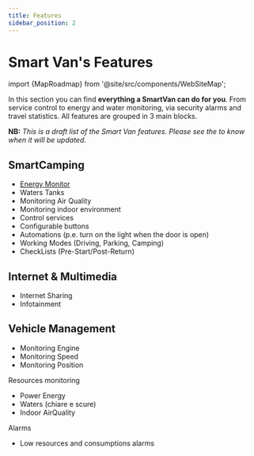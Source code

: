 ```yaml
---
title: Features
sidebar_position: 2
---
```


# Smart Van's Features

import {MapRoadmap} from '@site/src/components/WebSiteMap';

In this section you can find **everything a SmartVan can do for you**. From
service control to energy and water monitoring, via security alarms and travel
statistics. All features are grouped in 3 main blocks.

**NB:** *This is a draft list of the Smart Van features. Please see
the <MapRoadmap /> to know when it will be updated.*

## SmartCamping
* [Energy Monitor](/docs/features/smart_camping/energy)
* Waters Tanks
* Monitoring Air Quality
* Monitoring indoor environment
* Control services
* Configurable buttons
* Automations (p.e. turn on the light when the door is open)
* Working Modes (Driving, Parking, Camping)
* CheckLists (Pre-Start/Post-Return)

## Internet & Multimedia
* Internet Sharing
* Infotainment

## Vehicle Management
* Monitoring Engine
* Monitoring Speed
* Monitoring Position


Resources monitoring
- Power Energy
- Waters (chiare e scure)
- Indoor AirQuality

Alarms
- Low resources and consumptions alarms